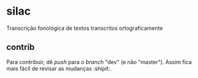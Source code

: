 # silac
Transcrição fonológica de textos transcritos ortograficamente

## contrib
Para contribuir, dê _push_ para o _branch_ "dev" (e não "master"). Assim fica 
mais fácil de revisar as mudanças :shipit:. 
